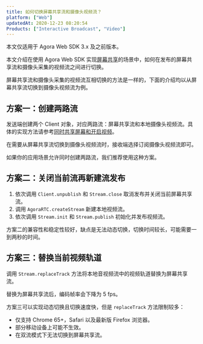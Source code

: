 ```yaml
---
title: 如何切换屏幕共享流和摄像头视频流？
platform: ["Web"]
updatedAt: 2020-12-23 08:20:54
Products: ["Interactive Broadcast", "Video"]
---
```


<div class="alert note">本文仅适用于 Agora Web SDK 3.x 及之前版本。</div>

本文介绍在使用 Agora Web SDK 实现[屏幕共享](https://docs.agora.io/cn/Interactive%20Broadcast/screensharing_web?platform=Web)的场景中，如何在发布的屏幕共享流和摄像头采集的视频流之间进行切换。

屏幕共享流和摄像头采集的视频流互相切换的方法是一样的，下面的介绍均以从屏幕共享流切换到摄像头视频流为例。

## 方案一：创建两路流

发送端创建两个 Client 对象，对应两路流：屏幕共享流和本地摄像头视频流。具体的实现方法请参考[同时共享屏幕和开启视频](https://docs.agora.io/cn/Interactive%20Broadcast/screensharing_web?platform=Web#a-namebotha同时共享屏幕和开启视频)。

在需要从屏幕共享流切换到摄像头视频流时，接收端选择订阅摄像头视频流即可。

如果你的应用场景允许同时创建两路流，我们推荐使用这种方案。

## 方案二：关闭当前流再新建流发布

1. 依次调用 `Client.unpublish` 和 `Stream.close` 取消发布并关闭当前屏幕共享流。
2. 调用 `AgoraRTC.createStream` 新建本地视频流。
3. 依次调用 `Stream.init` 和 `Stream.publish` 初始化并发布视频流。

方案二的兼容性和稳定性较好，缺点是无法动态切换，切换时间较长，可能需要一到两秒的时间。

## 方案三：替换当前视频轨道

调用 `Stream.replaceTrack` 方法将本地音视频流中的视频轨道替换为屏幕共享流。

<div class="alert note">替换为屏幕共享流后，编码帧率会下降为 5 fps。</div>

方案三可以实现动态切换且切换速度快，但是 `replaceTrack` 方法限制较多：

- 仅支持 Chrome 65+，Safari 以及最新版 Firefox 浏览器。
- 部分移动设备上可能不生效。
- 在双流模式下无法切换到屏幕共享流。
